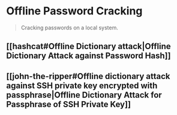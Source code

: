 # Offline Password Cracking

> Cracking passwords on a local system.

## [[hashcat#Offline Dictionary attack|Offline Dictionary Attack against Password Hash]]

## [[john-the-ripper#Offline dictionary attack against SSH private key encrypted with passphrase|Offline Dictionary Attack for Passphrase of SSH Private Key]]